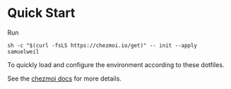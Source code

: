 # Quick Start

Run 

```shell
sh -c "$(curl -fsLS https://chezmoi.io/get)" -- init --apply samuelweil
```

To quickly load and configure the environment according to these dotfiles.

See the [chezmoi docs](chezmoi.io) for more details.
